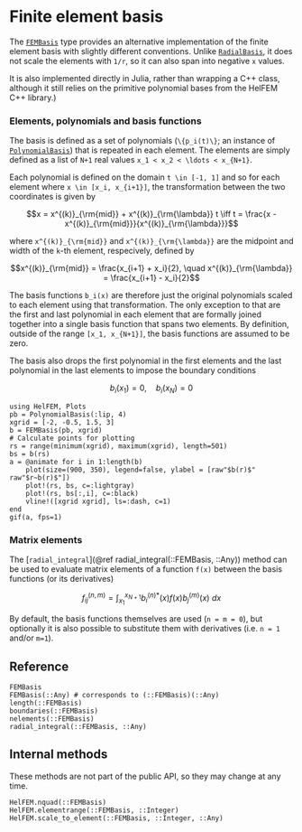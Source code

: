 # Finite element basis

The [`FEMBasis`](@ref) type provides an alternative implementation of the finite element
basis with slightly different conventions. Unlike [`RadialBasis`](@ref), it does not scale
the elements with ``1/r``, so it can also span into negative ``x`` values.

It is also implemented directly in Julia, rather than wrapping a C++ class, although it still
relies on the primitive polynomial bases from the HelFEM C++ library.)

### Elements, polynomials and basis functions

The basis is defined as a set of polynomials (``\{p_i(t)\}``; an instance of
[`PolynomialBasis`](@ref)) that is repeated in each element. The elements are simply defined
as a list of ``N+1`` real values ``x_1 < x_2 < \ldots < x_{N+1}``.

Each polynomial is defined on the domain ``t \in [-1, 1]`` and so for each element where
``x \in [x_i, x_{i+1}]``, the transformation between the two coordinates is given by

```math
x = x^{(k)}_{\rm{mid}} + x^{(k)}_{\rm{\lambda}} t
\iff
t = \frac{x - x^{(k)}_{\rm{mid}}}{x^{(k)}_{\rm{\lambda}}}
```

where ``x^{(k)}_{\rm{mid}}`` and ``x^{(k)}_{\rm{\lambda}}`` are the midpoint and width of
the ``k``-th element, respecively, defined by

```math
x^{(k)}_{\rm{mid}} = \frac{x_{i+1} + x_i}{2},
\quad
x^{(k)}_{\rm{\lambda}} = \frac{x_{i+1} - x_i}{2}
```

The basis functions ``b_i(x)`` are therefore just the original polynomials scaled to each
element using that transformation.
The only exception to that are the first and last polynomial in each element that are formally
joined together into a single basis function that spans two elements.
By definition, outside of the range ``[x_1, x_{N+1}]``, the basis functions are assumed to
be zero.

The basis also drops the first polynomial in the first elements and the last polynomial in
the last elements to impose the boundary conditions

```math
b_i(x_1) = 0, \quad b_i(x_N) = 0
```

```@example
using HelFEM, Plots
pb = PolynomialBasis(:lip, 4)
xgrid = [-2, -0.5, 1.5, 3]
b = FEMBasis(pb, xgrid)
# Calculate points for plotting
rs = range(minimum(xgrid), maximum(xgrid), length=501)
bs = b(rs)
a = @animate for i in 1:length(b)
    plot(size=(900, 350), legend=false, ylabel = [raw"$b(r)$" raw"$r~b(r)$"])
    plot!(rs, bs, c=:lightgray)
    plot!(rs, bs[:,i], c=:black)
    vline!([xgrid xgrid], ls=:dash, c=1)
end
gif(a, fps=1)
```

### Matrix elements

The [`radial_integral`](@ref radial_integral(::FEMBasis, ::Any)) method can be used to
evaluate matrix elements of a function ``f(x)`` between the basis functions (or its
derivatives)

```math
f^{(n,m)}_{ij} = \int_{x_1}^{x_{N+1}} b^{(n)*}_{i}(x) f(x) b^{(m)}_{j}(x) ~ dx
```

By default, the basis functions themselves are used (``n = m = 0``), but optionally it is
also possible to substitute them with derivatives (i.e. ``n = 1`` and/or ``m=1``).

## Reference

```@docs
FEMBasis
FEMBasis(::Any) # corresponds to (::FEMBasis)(::Any)
length(::FEMBasis)
boundaries(::FEMBasis)
nelements(::FEMBasis)
radial_integral(::FEMBasis, ::Any)
```

## Internal methods

These methods are not part of the public API, so they may change at any time.

```@docs
HelFEM.nquad(::FEMBasis)
HelFEM.elementrange(::FEMBasis, ::Integer)
HelFEM.scale_to_element(::FEMBasis, ::Integer, ::Any)
```
